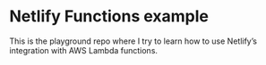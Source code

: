 # Netlify Functions example

This is the playground repo where I try to learn how to use Netlify’s integration with AWS Lambda functions.
